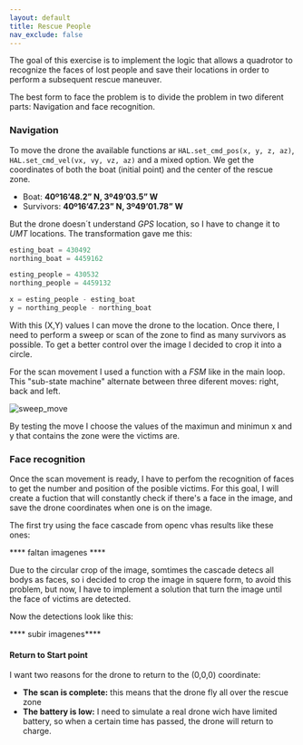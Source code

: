 ```yaml
---
layout: default
title: Rescue People
nav_exclude: false
---
```


The goal of this exercise is to implement the logic that allows a quadrotor to recognize the faces of lost people and save their locations in order to perform a subsequent rescue maneuver.

The best form to face the problem is to divide the problem in two diferent parts: Navigation and face recognition.

### Navigation

To move the drone the available functions ar `HAL.set_cmd_pos(x, y, z, az)`, `HAL.set_cmd_vel(vx, vy, vz, az)` and a mixed option. We get the coordinates of both the boat (initial point) and the center of the rescue zone.

* Boat:  **40º16’48.2” N, 3º49’03.5” W**
* Survivors: **40º16’47.23” N, 3º49’01.78” W**

But the drone doesn´t understand *GPS* location, so I have to change it to *UMT* locations. The transformation gave me this:

```python
esting_boat = 430492
northing_boat = 4459162

esting_people = 430532
northing_people = 4459132

x = esting_people - esting_boat
y = northing_people - northing_boat
```

With this (X,Y) values I can move the drone to the location. Once there, I need to perform a sweep or scan of the zone to find as many survivors as possible. To get a better control over the image I decided to crop it into a circle.

For the scan movement I used a function with a *FSM* like in the main loop. This "sub-state machine" alternate between three diferent moves: right, back and left.

![sweep_move]()

By testing the move I choose the values of the maximun and minimun x and y that contains the zone were the victims are.

### Face recognition

Once the scan movement is ready, I have to perfom the recognition of faces to get the number and position of the posible victims. For this goal, I will create a fuction that will constantly check if there's a face in the image, and save the drone coordinates when one is on the image.

The first try using the face cascade from openc vhas results like these ones:

**** faltan imagenes ****

Due to the circular crop of the image, somtimes the cascade detecs all bodys as faces, so i decided to crop the image in squere form, to avoid this problem, but now, I have to implement a solution that turn the image until the face of victims are detected.

Now the detections look like this:

**** subir imagenes****

#### Return to Start point

I want two reasons for the drone to return to the (0,0,0) coordinate:

* **The scan is complete:** this means that the drone fly all over the rescue zone
* **The battery is low:** I need to simulate a real drone wich have limited battery, so when a certain time has passed, the drone will return to charge.

